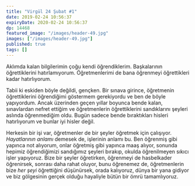 ```yaml
---
title: "Virgül 24 Şubat #1"
date: 2019-02-24 10:56:37
expiryDate: 2020-02-24 10:56:37
dp: 14468
featured_image: "/images/header-49.jpg"
images: ["/images/header-49.jpg"]
published: true
tags: []
---
```




Aklımda kalan bilgilerimin çoğu kendi öğrendiklerim. Başkalarının öğrettiklerini
hatırlamıyorum. Öğretmenlerimi de bana öğrenmeyi öğrettikleri kadar
hatırlıyorum.

Tabii ki eskiden böyle değildi, gençken. Bir sınava girince, öğretmenin
öğrettiklerini öğrendiğimi göstermem gerekiyordu ve ben de böyle yapıyordum.
Ancak üzerinden geçen yıllar boyunca bende kalan, sınavlardan nefret ettiğim ve
öğretmenlerin öğrettiklerini sandıklarını şeyleri aslında öğrenmediğim oldu.
Bugün sadece bende bıraktıkları hisleri hatırlıyorum ve bunlar iyi hisler değil.

Herkesin bir işi var, öğretmenler de bir şeyler öğretmek için çalışıyor.
*Hayatlarının anlamı* demesek de, işlerinin anlamı bu. Ben öğrenmiş gibi yapınca
not alıyorum, onlar öğretmiş gibi yapınca maaş alıyor, sonunda hepimiz
öğrendiğimizi sandığımız şeyleri bırakıp, okulda öğrenilmeyen sıkıcı işler
yapıyoruz. Bize bir şeyler öğretirken, öğrenmeyi de hasbelkader öğrenirsek,
sonrası daha rahat oluyor, bunu öğrenemez de, öğretmenlerin bize *her şeyi*
öğrettiğini düşünürsek, orada kalıyoruz, dünya bir yana gidiyor ve biz
gölgesinin gerçek olduğu hayaliyle bütün bir ömrü tamamlıyoruz.

